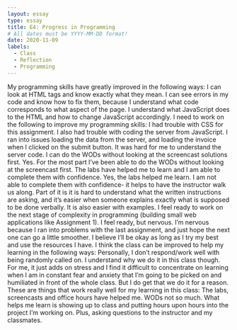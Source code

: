 ```yaml
---
layout: essay
type: essay
title: E4: Progress in Programming
# All dates must be YYYY-MM-DD format!
date: 2020-11-09
labels:
  - Class
  - Reflection
  - Programming
--- 
```

My programming skills have greatly improved in the following ways:
I can look at HTML tags and know exactly what they mean. I can see errors in my code and know how to fix them, because I understand what code corresponds to what aspect of the page. I understand what JavaScript does to the HTML and how to change JavaScript accordingly. 
I need to work on the following to improve my programming skills:
I had trouble with CSS for this assignment. I also had trouble with coding the server from JavaScript. I ran into issues loading the data from the server, and loading the invoice when I clicked on the submit button. It was hard for me to understand the server code.
I can do the WODs without looking at the screencast solutions first.
Yes. For the most part I’ve been able to do the WODs without looking at the screencast first. 
The labs have helped me to learn and I am able to complete them with confidence.
Yes, the labs helped me learn. I am not able to complete them with confidence- it helps to have the instructor walk us along. Part of it is it is hard to understand what the written instructions are asking, and it’s easier when someone explains exactly what is supposed to be done verbally. It is also easier with examples. 
I feel ready to work on the next stage of complexity in programming (building small web applications like Assignment 1).
I feel ready, but nervous. I’m nervous because I ran into problems with the last assignment, and just hope the next one can go a little smoother. I believe I’ll be okay as long as I try my best and use the resources I have.
I think the class can be improved to help my learning in the following ways:
Personally, I don’t respond/work well with being randomly called on. I understand why we do it in this class though. For me, it just adds on stress and I find it difficult to concentrate on learning when I am in constant fear and anxiety that I’m going to be picked on and humiliated in front of the whole class. But I do get that we do it for a reason. 
These are things that work really well for my learning in this class:
The labs, screencasts and office hours have helped me. WODs not so much. What helps me learn is showing up to class and putting hours upon hours into the project I’m working on. Plus, asking questions to the instructor and my classmates. 
